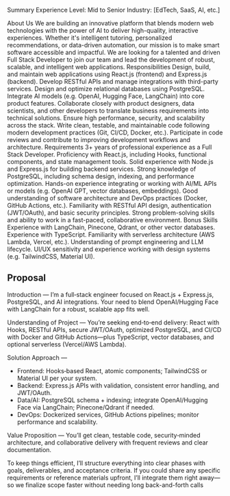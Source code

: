 Summary
Experience Level: Mid to Senior
Industry: [EdTech, SaaS, AI, etc.]

About Us
We are building an innovative platform that blends modern web technologies with the power of AI to deliver high-quality, interactive experiences. Whether it's intelligent tutoring, personalized recommendations, or data-driven automation, our mission is to make smart software accessible and impactful.
We are looking for a talented and driven Full Stack Developer to join our team and lead the development of robust, scalable, and intelligent web applications.
Responsibilities
Design, build, and maintain web applications using React.js (frontend) and Express.js (backend).
Develop RESTful APIs and manage integrations with third-party services.
Design and optimize relational databases using PostgreSQL.
Integrate AI models (e.g. OpenAI, Hugging Face, LangChain) into core product features.
Collaborate closely with product designers, data scientists, and other developers to translate business requirements into technical solutions.
Ensure high performance, security, and scalability across the stack.
Write clean, testable, and maintainable code following modern development practices (Git, CI/CD, Docker, etc.).
Participate in code reviews and contribute to improving development workflows and architecture.
Requirements
3+ years of professional experience as a Full Stack Developer.
Proficiency with React.js, including Hooks, functional components, and state management tools.
Solid experience with Node.js and Express.js for building backend services.
Strong knowledge of PostgreSQL, including schema design, indexing, and performance optimization.
Hands-on experience integrating or working with AI/ML APIs or models (e.g. OpenAI GPT, vector databases, embeddings).
Good understanding of software architecture and DevOps practices (Docker, GitHub Actions, etc.).
Familiarity with RESTful API design, authentication (JWT/OAuth), and basic security principles.
Strong problem-solving skills and ability to work in a fast-paced, collaborative environment.
Bonus Skills
Experience with LangChain, Pinecone, Qdrant, or other vector databases.
Experience with TypeScript.
Familiarity with serverless architecture (AWS Lambda, Vercel, etc.).
Understanding of prompt engineering and LLM lifecycle.
UI/UX sensitivity and experience working with design systems (e.g. TailwindCSS, Material UI).

## Proposal

Introduction — I’m a full‑stack engineer focused on React.js + Express.js, PostgreSQL, and AI integrations. Your need to blend OpenAI/Hugging Face with LangChain for a robust, scalable app fits well.

Understanding of Project — You’re seeking end‑to‑end delivery: React with Hooks, RESTful APIs, secure JWT/OAuth, optimized PostgreSQL, and CI/CD with Docker and GitHub Actions—plus TypeScript, vector databases, and optional serverless (Vercel/AWS Lambda).

Solution Approach —
- Frontend: Hooks‑based React, atomic components; TailwindCSS or Material UI per your system.
- Backend: Express.js APIs with validation, consistent error handling, and JWT/OAuth.
- Data/AI: PostgreSQL schema + indexing; integrate OpenAI/Hugging Face via LangChain; Pinecone/Qdrant if needed.
- DevOps: Dockerized services, GitHub Actions pipelines; monitor performance and scalability.

Value Proposition — You’ll get clean, testable code, security‑minded architecture, and collaborative delivery with frequent reviews and clear documentation.

To keep things efficient, I’ll structure everything into clear phases with goals, deliverables, and acceptance criteria. If you could share any specific requirements or reference materials upfront, I’ll integrate them right away—so we finalize scope faster without needing long back-and-forth calls